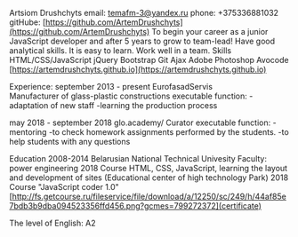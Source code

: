 Artsiom Drushchyts
email: temafm-3@yandex.ru 
phone: +375336881032 
gitHube: [https://github.com/ArtemDrushchyts](https://github.com/ArtemDrushchyts)
To begin your career as a junior JavaScript developer and after 5 years to grow to team-lead!
Have good analytical skills. It is easy to learn. Work well in a team.
Skills
HTML/CSS/JavaScript jQuery Bootstrap Git Ajax Adobe Photoshop Avocode 
[https://artemdrushchyts.github.io](https://artemdrushchyts.github.io)

Experience: 
september 2013 - present EurofasadServis  
Manufacturer of glass-plastic constructions
executable function: 
-adaptation of new staff
-learning the production process

may 2018 - september 2018  glo.academy/
Сurator 
executable function:
-mentoring 
-to check homework assignments performed by the students.
-to help students with any questions

Education
2008-2014 Belarusian National Technical Univesity Faculty: power engineering
2018 Course HTML, CSS, JavaScript, learning the layout and development of sites (Educational center of high technology Park)
2018  Course "JavaScript coder 1.0" [http://fs.getcourse.ru/fileservice/file/download/a/12250/sc/249/h/44af85e7bdb3b9dba094523356ffd456.png?gcmes=799272372](certificate)

The level of English: A2
 